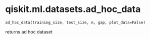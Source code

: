 <span id="qiskit-ml-datasets-ad-hoc-data" />

# qiskit.ml.datasets.ad\_hoc\_data

`ad_hoc_data(training_size, test_size, n, gap, plot_data=False)`

returns ad hoc dataset
